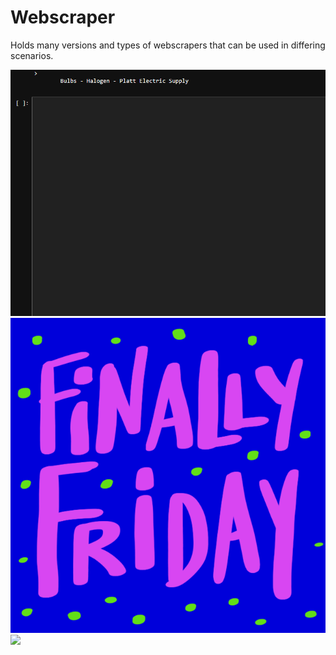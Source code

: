 # Webscraper
Holds many versions and types of webscrapers that can be used in differing scenarios.

![alt text](https://github.com/Andrew-Petersen/Projects_Main/blob/master/Media/webscrape_exgif.gif)
![alt text](https://github.com/Andrew-Petersen/Projects_Main/blob/master/Media/test.gif)
<img src="https://github.com/Andrew-Petersen/Projects_Main/webscrape_exgif.gif">
